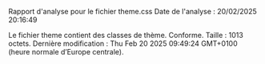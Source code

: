 Rapport d'analyse pour le fichier theme.css
Date de l'analyse : 20/02/2025 20:16:49

Le fichier theme contient des classes de thème. Conforme. Taille : 1013 octets. Dernière modification : Thu Feb 20 2025 09:49:24 GMT+0100 (heure normale d’Europe centrale).

